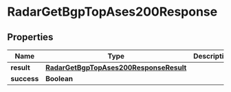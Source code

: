

# RadarGetBgpTopAses200Response


## Properties

| Name | Type | Description | Notes |
|------------ | ------------- | ------------- | -------------|
|**result** | [**RadarGetBgpTopAses200ResponseResult**](RadarGetBgpTopAses200ResponseResult.md) |  |  |
|**success** | **Boolean** |  |  |



